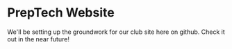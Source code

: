 PrepTech Website
====

We'll be setting up the groundwork for our club site here on github.  Check it out in the near future!
